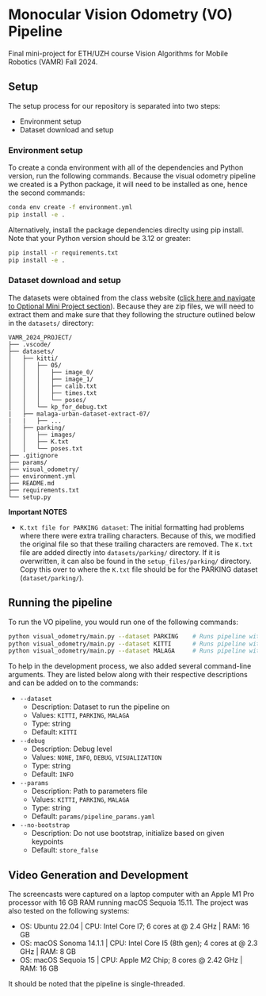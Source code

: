 # Monocular Vision Odometry (VO) Pipeline
Final mini-project for ETH/UZH course Vision Algorithms for Mobile Robotics (VAMR) Fall 2024.

## Setup
The setup process for our repository is separated into two steps: 
- Environment setup
- Dataset download and setup

### Environment setup 
To create a conda environment with all of the dependencies and Python version, run the following commands. Because the visual odometry pipeline we created is a Python package, it will need to be installed as one, hence the second commands:
```bash
conda env create -f environment.yml
pip install -e .
```

Alternatively, install the package dependencies direclty using pip install. Note that your Python version should be 3.12 or greater:
```bash
pip install -r requirements.txt
pip install -e .
```

### Dataset download and setup 
The datasets were obtained from the class website ([click here and navigate to Optional Mini Project section](https://rpg.ifi.uzh.ch/teaching.html)). Because they are zip files, we will need to extract them and make sure that they following the structure outlined below in the `datasets/` directory: 

```
VAMR_2024_PROJECT/
├── .vscode/
├── datasets/
│   ├── kitti/
│   │   ├── 05/
│   │   │   ├── image_0/
│   │   │   ├── image_1/
│   │   │   ├── calib.txt
│   │   │   ├── times.txt
│   │   │   └── poses/
│   │   └── kp_for_debug.txt
|   ├── malaga-urban-dataset-extract-07/
|   |   ├── ...
│   ├── parking/
│   │   ├── images/
│   │   ├── K.txt
│   │   └── poses.txt
├── .gitignore
├── params/
├── visual_odometry/
├── environment.yml
├── README.md
├── requirements.txt
└── setup.py
```

**Important NOTES**
- `K.txt file for PARKING dataset`: The initial formatting had problems where there were extra trailing characters. Because of this, we modified the original file so that these trailing characters are removed. The `K.txt` file are added directly into `datasets/parking/` directory. If it is overwritten, it can also be found in the `setup_files/parking/` directory. Copy this over to where the `K.txt` file should be for the PARKING dataset (`dataset/parking/`). 

## Running the pipeline
To run the VO pipeline, you would run one of the following commands:
```bash
python visual_odometry/main.py --dataset PARKING    # Runs pipeline with PARKING dataset
python visual_odometry/main.py --dataset KITTI      # Runs pipeline with KITTI dataset
python visual_odometry/main.py --dataset MALAGA     # Runs pipeline with MALAGA dataset
```

To help in the development process, we also added several command-line arguments. They are listed below along with their respective descriptions and can be added on to the commands: 
-  `--dataset`
    - Description: Dataset to run the pipeline on
    - Values: `KITTI`, `PARKING`, `MALAGA`
    - Type: string
    - Default: `KITTI`
-  `--debug`
    - Description: Debug level
    - Values: `NONE`, `INFO`, `DEBUG`, `VISUALIZATION`
    - Type: string
    - Default: `INFO`
-  `--params`
    - Description: Path to parameters file
    - Values: `KITTI`, `PARKING`, `MALAGA`
    - Type: string
    - Default: `params/pipeline_params.yaml`
-  `--no-bootstrap`
    - Description: Do not use bootstrap, initialize based on given keypoints
    - Default: `store_false`

## Video Generation and Development
The screencasts were captured on a laptop computer with an Apple M1 Pro processor with 16 GB RAM running macOS Sequoia 15.11. The project was also tested on the following systems: 

- OS: Ubuntu 22.04          | CPU: Intel Core I7; 6 cores at @ 2.4 GHz              | RAM: 16 GB
- OS: macOS Sonoma 14.1.1   | CPU: Intel Core I5 (8th gen); 4 cores at @ 2.3 GHz    | RAM: 8 GB
- OS: macOS Sequoia 15      | CPU: Apple M2 Chip; 8 cores @ 2.42 GHz                | RAM: 16 GB

It should be noted that the pipeline is single-threaded. 


